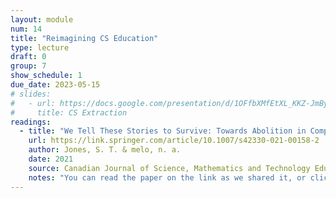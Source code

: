 ```yaml
---
layout: module
num: 14
title: "Reimagining CS Education"
type: lecture
draft: 0
group: 7
show_schedule: 1
due_date: 2023-05-15
# slides:
#   - url: https://docs.google.com/presentation/d/1OFfbXMfEtXL_KKZ-JmBycxq8CtPGxvz_geQP_xs1Dec/edit?usp=sharing
#     title: CS Extraction
readings:
  - title: "We Tell These Stories to Survive: Towards Abolition in Computer Science Education"
    url: https://link.springer.com/article/10.1007/s42330-021-00158-2
    author: Jones, S. T. & melo, n. a.
    date: 2021
    source: Canadian Journal of Science, Mathematics and Technology Education  
    notes: "You can read the paper on the link as we shared it, or click the 'Download PDF' button on the top right."
---    
```

